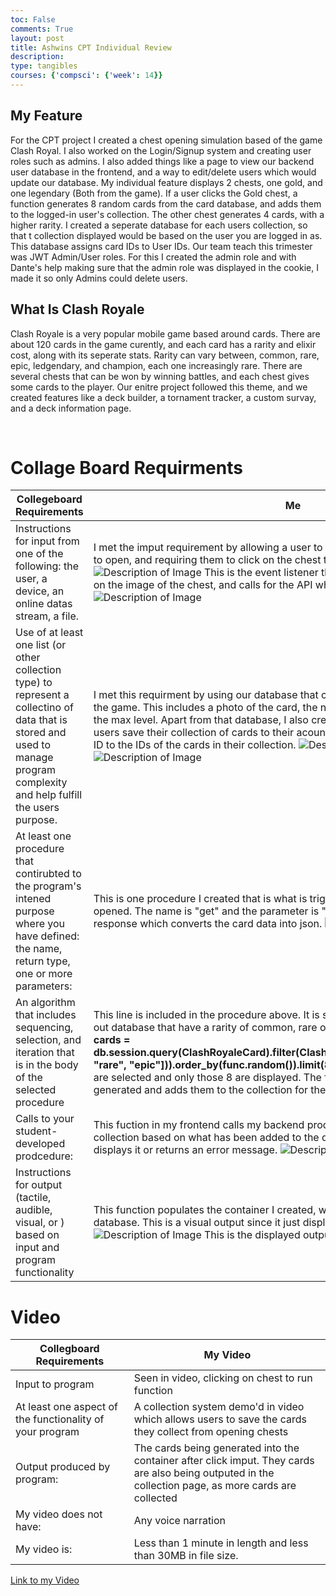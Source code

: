 ```yaml
---
toc: False
comments: True
layout: post
title: Ashwins CPT Individual Review
description: 
type: tangibles
courses: {'compsci': {'week': 14}}
---
```


## My Feature
For the CPT project I created a chest opening simulation based of the game Clash Royal. I also worked on the Login/Signup system and creating user roles such as admins. I also added things like a page to view our backend user database in the frontend, and a way to edit/delete users which would update our database. My individual feature displays 2 chests, one gold, and one legendary (Both from the game). If a user clicks the Gold chest, a function generates 8 random cards from the card database, and adds them to the logged-in user's collection. The other chest generates 4 cards, with a higher rarity. I created a seperate database for each users collection, so that t collection displayed would be based on the user you are logged in as. This database assigns card IDs to User IDs. Our team teach this trimester was JWT Admin/User roles. For this I created the admin role and with Dante's help making sure that the admin role was displayed in the cookie, I made it so only Admins could delete users. 

## What Is Clash Royale
Clash Royale is a very popular mobile game based around cards. There are about 120 cards in the game curently, and each card has a rarity and elixir cost, along with its seperate stats. Rarity can vary between, common, rare, epic, ledgendary, and champion, each one increasingly rare. There are several chests that can be won by winning battles, and each chest gives some cards to the player. Our enitre project followed this theme, and we created features like a deck builder, a tornament tracker, a custom survay, and a deck information page.

<Br>

# Collage Board Requirments

| Collegeboard Requirements | Me |
|------------------|------------------|
| Instructions for input from one of the following: the user, a device, an online datas stream, a file.  | I met the imput requirement by allowing a user to choose what chest they would like to open, and requiring them to click on the chest to generate the cards. <img src="https://Ashwinv93.github.io/CompSci/images/chest.png" alt="Description of Image"/> This is the event listener that checks for when a user clicks on the image of the chest, and calls for the API when the imput is triggered. <img src="https://Ashwinv93.github.io/CompSci/images/EventListener.png" alt="Description of Image"/>  |
| Use of at least one list (or other collection type) to represent a collectino of data that is stored and used to manage program complexity and help fulfill the users purpose.  | I met this requirment by using our database that contains all the data of each card in the game. This includes a photo of the card, the name, the elixer cost, the rarity, and the max level. Apart from that database, I also created another database that lets users save their collection of cards to their acount. It does this by mapping a users ID to the IDs of the cards in their collection. <img src="https://dantea-tech.github.io/student/images/CBcard.png" alt="Description of Image"/> <img src="https://Ashwinv93.github.io/CompSci/images/database2.png" alt="Description of Image"/>  |
| At least one procedure that contirubted to the program's intened purpose where you have defined: the name, return type, one or more parameters:  | This is one procedure I created that is what is triggered when the common chest is opened. The name is "get" and the parameter is "self". The return type is the response which converts the card data into json. <img src="https://Ashwinv93.github.io/CompSci/images/class.png" alt="Description of Image"/>|
| An algorithm that includes sequencing, selection, and iteration that is in the body of the selected procedure  |  This line is included in the procedure above. It is sequencing and sorting out cards in out database that have a rarity of common, rare or epic only and generating them. **cards = db.session.query(ClashRoyaleCard).filter(ClashRoyaleCard.rarity.in_(["common", "rare", "epic"])).order_by(func.random()).limit(8).all()**. After that 8 random cards are selected and only those 8 are displayed. The for loop iterates throught the cards generated and adds them to the collection for the user who is logged in. |
| Calls to your student-developed prodcedure:  |  This fuction in my frontend calls my backend prodcedure to populate a users collection based on what has been added to the database. It fetches the data and displays it or returns an error message. <img src="https://Ashwinv93.github.io/CompSci/images/call.png" alt="Description of Image"/>  |
| Instructions for output (tactile, audible, visual, or ) based on input and program functionality  |  This function populates the container I created, with the cards outputed from our database. This is a visual output since it just displays the images of each card. <img src="https://Ashwinv93.github.io/CompSci/images/function.png" alt="Description of Image"/> This is the displayed output <img src="https://Ashwinv93.github.io/CompSci/images/output.png" alt="Description of Image"/> |

# Video

| Collegboard Requirements | My Video |
|------------------|------------------|
| Input to program  | Seen in video, clicking on chest to run function  |
| At least one aspect of the functionality of your program|  A collection system demo'd in video which allows users to save the cards they collect from opening chests |
| Output produced by program:  |  The cards being generated into the container after click imput. They cards are also being outputed in the collection page, as more cards are collected  |
| My video does not have: | Any voice narration  |
| My video is: | Less than 1 minute in length and less than 30MB in file size.  |

[Link to my Video](https://drive.google.com/file/d/1ZfDdQ5x0vMFbANHlCg8nE2eyQTTgQG3Z/view?usp=sharing)

